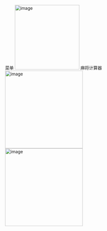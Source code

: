菜单
<img width="211" alt="image" src="https://github.com/user-attachments/assets/1f649dd1-2e6f-49e0-b37b-125910e83542" />
麻将计算器
<img width="254" alt="image" src="https://github.com/user-attachments/assets/75a58ebd-d6d2-4a76-8ab4-70caaee802a9" />
<img width="254" alt="image" src="https://github.com/user-attachments/assets/6a0e0737-fda7-474b-928a-ada815fa2909" />

